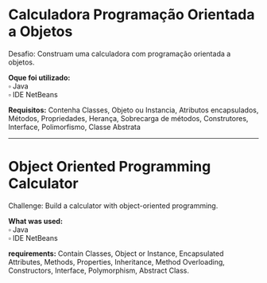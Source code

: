 # Calculadora Programação Orientada a Objetos
Desafio: 
Construam uma calculadora com programação orientada a objetos.
<br>
<p></p>
<strong>Oque foi utilizado:</strong>
<br>
    ▫️ Java
<br>
    ▫️ IDE NetBeans
<br>
<p></p>
<strong>Requisitos:</strong>
Contenha Classes, Objeto ou Instancia, Atributos encapsulados, Métodos, Propriedades, Herança, Sobrecarga de métodos, Construtores, Interface, Polimorfismo, Classe Abstrata

-------------------------------------------------------------------------------------------------------------------------------------------------------------------------

# Object Oriented Programming Calculator
Challenge:
Build a calculator with object-oriented programming.
<br>
<p></p>
<strong>What was used:</strong>
<br>
    ▫️ Java
<br>
    ▫️ IDE NetBeans
<br>
<p></p>
<strong>requirements:</strong>
Contain Classes, Object or Instance, Encapsulated Attributes, Methods, Properties, Inheritance, Method Overloading, Constructors, Interface, Polymorphism, Abstract Class.
